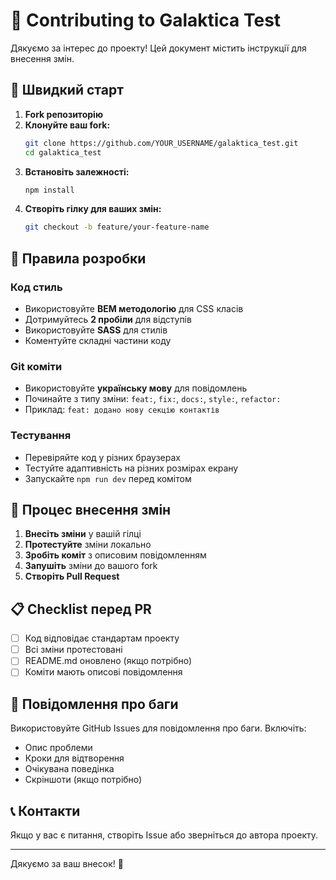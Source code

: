 # 🤝 Contributing to Galaktica Test

Дякуємо за інтерес до проекту! Цей документ містить інструкції для внесення змін.

## 🚀 Швидкий старт

1. **Fork репозиторію**
2. **Клонуйте ваш fork:**
   ```bash
   git clone https://github.com/YOUR_USERNAME/galaktica_test.git
   cd galaktica_test
   ```
3. **Встановіть залежності:**
   ```bash
   npm install
   ```
4. **Створіть гілку для ваших змін:**
   ```bash
   git checkout -b feature/your-feature-name
   ```

## 📝 Правила розробки

### Код стиль
- Використовуйте **BEM методологію** для CSS класів
- Дотримуйтесь **2 пробіли** для відступів
- Використовуйте **SASS** для стилів
- Коментуйте складні частини коду

### Git коміти
- Використовуйте **українську мову** для повідомлень
- Починайте з типу зміни: `feat:`, `fix:`, `docs:`, `style:`, `refactor:`
- Приклад: `feat: додано нову секцію контактів`

### Тестування
- Перевіряйте код у різних браузерах
- Тестуйте адаптивність на різних розмірах екрану
- Запускайте `npm run dev` перед комітом

## 🔄 Процес внесення змін

1. **Внесіть зміни** у вашій гілці
2. **Протестуйте** зміни локально
3. **Зробіть коміт** з описовим повідомленням
4. **Запушіть** зміни до вашого fork
5. **Створіть Pull Request**

## 📋 Checklist перед PR

- [ ] Код відповідає стандартам проекту
- [ ] Всі зміни протестовані
- [ ] README.md оновлено (якщо потрібно)
- [ ] Коміти мають описові повідомлення

## 🐛 Повідомлення про баги

Використовуйте GitHub Issues для повідомлення про баги. Включіть:
- Опис проблеми
- Кроки для відтворення
- Очікувана поведінка
- Скріншоти (якщо потрібно)

## 📞 Контакти

Якщо у вас є питання, створіть Issue або зверніться до автора проекту.

---

Дякуємо за ваш внесок! 🎉 